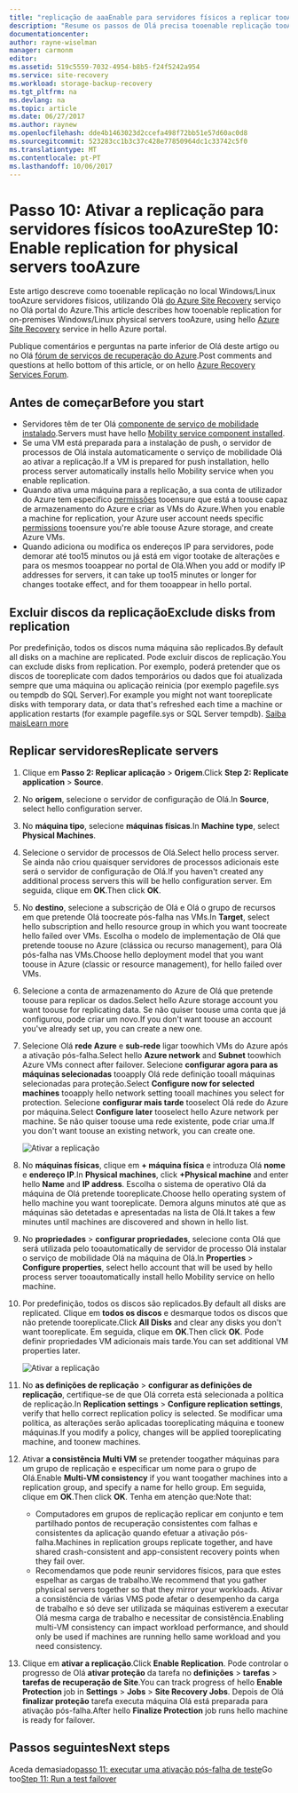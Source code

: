 ```yaml
---
title: "replicação de aaaEnable para servidores físicos a replicar tooAzure com o Azure Site Recovery | Microsoft Docs"
description: "Resume os passos de Olá precisa tooenable replicação tooAzure para servidores físicos, utilizando o serviço do Azure Site Recovery Olá"
documentationcenter: 
author: rayne-wiselman
manager: carmonm
editor: 
ms.assetid: 519c5559-7032-4954-b8b5-f24f5242a954
ms.service: site-recovery
ms.workload: storage-backup-recovery
ms.tgt_pltfrm: na
ms.devlang: na
ms.topic: article
ms.date: 06/27/2017
ms.author: raynew
ms.openlocfilehash: dde4b1463023d2ccefa498f72bb51e57d60ac0d8
ms.sourcegitcommit: 523283cc1b3c37c428e77850964dc1c33742c5f0
ms.translationtype: MT
ms.contentlocale: pt-PT
ms.lasthandoff: 10/06/2017
---
```

# <a name="step-10-enable-replication-for-physical-servers-tooazure"></a><span data-ttu-id="2bd15-103">Passo 10: Ativar a replicação para servidores físicos tooAzure</span><span class="sxs-lookup"><span data-stu-id="2bd15-103">Step 10: Enable replication for physical servers tooAzure</span></span>


<span data-ttu-id="2bd15-104">Este artigo descreve como tooenable replicação no local Windows/Linux tooAzure servidores físicos, utilizando Olá [do Azure Site Recovery](site-recovery-overview.md) serviço no Olá portal do Azure.</span><span class="sxs-lookup"><span data-stu-id="2bd15-104">This article describes how tooenable replication for on-premises Windows/Linux physical servers tooAzure, using hello [Azure Site Recovery](site-recovery-overview.md) service in hello Azure portal.</span></span>

<span data-ttu-id="2bd15-105">Publique comentários e perguntas na parte inferior de Olá deste artigo ou no Olá [fórum de serviços de recuperação do Azure](https://social.msdn.microsoft.com/forums/azure/home?forum=hypervrecovmgr).</span><span class="sxs-lookup"><span data-stu-id="2bd15-105">Post comments and questions at hello bottom of this article, or on hello [Azure Recovery Services Forum](https://social.msdn.microsoft.com/forums/azure/home?forum=hypervrecovmgr).</span></span>


## <a name="before-you-start"></a><span data-ttu-id="2bd15-106">Antes de começar</span><span class="sxs-lookup"><span data-stu-id="2bd15-106">Before you start</span></span>

- <span data-ttu-id="2bd15-107">Servidores têm de ter Olá [componente de serviço de mobilidade instalado](physical-walkthrough-install-mobility.md).</span><span class="sxs-lookup"><span data-stu-id="2bd15-107">Servers must have hello [Mobility service component installed](physical-walkthrough-install-mobility.md).</span></span>
- <span data-ttu-id="2bd15-108">Se uma VM está preparada para a instalação de push, o servidor de processos de Olá instala automaticamente o serviço de mobilidade Olá ao ativar a replicação.</span><span class="sxs-lookup"><span data-stu-id="2bd15-108">If a VM is prepared for push installation, hello process server automatically installs hello Mobility service when you enable replication.</span></span>
- <span data-ttu-id="2bd15-109">Quando ativa uma máquina para a replicação, a sua conta de utilizador do Azure tem específico [permissões](site-recovery-role-based-linked-access-control.md#permissions-required-to-enable-replication-for-new-virtual-machines) tooensure que está a toouse capaz de armazenamento do Azure e criar as VMs do Azure.</span><span class="sxs-lookup"><span data-stu-id="2bd15-109">When you enable a machine for replication, your Azure user account needs specific [permissions](site-recovery-role-based-linked-access-control.md#permissions-required-to-enable-replication-for-new-virtual-machines) tooensure you're able toouse Azure storage, and create Azure VMs.</span></span>
- <span data-ttu-id="2bd15-110">Quando adiciona ou modifica os endereços IP para servidores, pode demorar até too15 minutos ou já está em vigor tootake de alterações e para os mesmos tooappear no portal de Olá.</span><span class="sxs-lookup"><span data-stu-id="2bd15-110">When you add or modify IP addresses for servers, it can take up too15 minutes or longer for changes tootake effect, and for them tooappear in hello portal.</span></span>


## <a name="exclude-disks-from-replication"></a><span data-ttu-id="2bd15-111">Excluir discos da replicação</span><span class="sxs-lookup"><span data-stu-id="2bd15-111">Exclude disks from replication</span></span>

<span data-ttu-id="2bd15-112">Por predefinição, todos os discos numa máquina são replicados.</span><span class="sxs-lookup"><span data-stu-id="2bd15-112">By default all disks on a machine are replicated.</span></span> <span data-ttu-id="2bd15-113">Pode excluir discos de replicação.</span><span class="sxs-lookup"><span data-stu-id="2bd15-113">You can exclude disks from replication.</span></span> <span data-ttu-id="2bd15-114">Por exemplo, poderá pretender que os discos de tooreplicate com dados temporários ou dados que foi atualizada sempre que uma máquina ou aplicação reinicia (por exemplo pagefile.sys ou tempdb do SQL Server).</span><span class="sxs-lookup"><span data-stu-id="2bd15-114">For example you might not want tooreplicate disks with temporary data, or data that's refreshed each time a machine or application restarts (for example pagefile.sys or SQL Server tempdb).</span></span> [<span data-ttu-id="2bd15-115">Saiba mais</span><span class="sxs-lookup"><span data-stu-id="2bd15-115">Learn more</span></span>](site-recovery-exclude-disk.md)

## <a name="replicate-servers"></a><span data-ttu-id="2bd15-116">Replicar servidores</span><span class="sxs-lookup"><span data-stu-id="2bd15-116">Replicate servers</span></span>

1. <span data-ttu-id="2bd15-117">Clique em **Passo 2: Replicar aplicação** > **Origem**.</span><span class="sxs-lookup"><span data-stu-id="2bd15-117">Click **Step 2: Replicate application** > **Source**.</span></span>
2. <span data-ttu-id="2bd15-118">No **origem**, selecione o servidor de configuração de Olá.</span><span class="sxs-lookup"><span data-stu-id="2bd15-118">In **Source**, select hello configuration server.</span></span>
3. <span data-ttu-id="2bd15-119">No **máquina tipo**, selecione **máquinas físicas**.</span><span class="sxs-lookup"><span data-stu-id="2bd15-119">In **Machine type**, select **Physical Machines**.</span></span>
4. <span data-ttu-id="2bd15-120">Selecione o servidor de processos de Olá.</span><span class="sxs-lookup"><span data-stu-id="2bd15-120">Select hello process server.</span></span> <span data-ttu-id="2bd15-121">Se ainda não criou quaisquer servidores de processos adicionais este será o servidor de configuração de Olá.</span><span class="sxs-lookup"><span data-stu-id="2bd15-121">If you haven't created any additional process servers this will be hello configuration server.</span></span> <span data-ttu-id="2bd15-122">Em seguida, clique em **OK**.</span><span class="sxs-lookup"><span data-stu-id="2bd15-122">Then click **OK**.</span></span>
5. <span data-ttu-id="2bd15-123">No **destino**, selecione a subscrição de Olá e Olá o grupo de recursos em que pretende Olá toocreate pós-falha nas VMs.</span><span class="sxs-lookup"><span data-stu-id="2bd15-123">In **Target**, select hello subscription and hello resource group in which you want toocreate hello failed over VMs.</span></span> <span data-ttu-id="2bd15-124">Escolha o modelo de implementação de Olá que pretende toouse no Azure (clássica ou recurso management), para Olá pós-falha nas VMs.</span><span class="sxs-lookup"><span data-stu-id="2bd15-124">Choose hello deployment model that you want toouse in Azure (classic or resource management), for hello failed over VMs.</span></span>
6. <span data-ttu-id="2bd15-125">Selecione a conta de armazenamento do Azure de Olá que pretende toouse para replicar os dados.</span><span class="sxs-lookup"><span data-stu-id="2bd15-125">Select hello Azure storage account you want toouse for replicating data.</span></span> <span data-ttu-id="2bd15-126">Se não quiser toouse uma conta que já configurou, pode criar um novo.</span><span class="sxs-lookup"><span data-stu-id="2bd15-126">If you don't want toouse an account you've already set up, you can create a new one.</span></span>
7. <span data-ttu-id="2bd15-127">Selecione Olá **rede Azure** e **sub-rede** ligar toowhich VMs do Azure após a ativação pós-falha.</span><span class="sxs-lookup"><span data-stu-id="2bd15-127">Select hello **Azure network** and **Subnet** toowhich Azure VMs connect after failover.</span></span> <span data-ttu-id="2bd15-128">Selecione **configurar agora para as máquinas selecionadas** tooapply Olá rede definição tooall máquinas selecionadas para proteção.</span><span class="sxs-lookup"><span data-stu-id="2bd15-128">Select **Configure now for selected machines** tooapply hello network setting tooall machines you select for protection.</span></span> <span data-ttu-id="2bd15-129">Selecione **configurar mais tarde** tooselect Olá rede do Azure por máquina.</span><span class="sxs-lookup"><span data-stu-id="2bd15-129">Select **Configure later** tooselect hello Azure network per machine.</span></span> <span data-ttu-id="2bd15-130">Se não quiser toouse uma rede existente, pode criar uma.</span><span class="sxs-lookup"><span data-stu-id="2bd15-130">If you don't want toouse an existing network, you can create one.</span></span>

    ![Ativar a replicação](./media/physical-walkthrough-enable-replication/targetsettings.png)

8. <span data-ttu-id="2bd15-132">No **máquinas físicas**, clique em **+ máquina física** e introduza Olá **nome** e **endereço IP**.</span><span class="sxs-lookup"><span data-stu-id="2bd15-132">In **Physical machines**, click **+Physical machine** and enter hello **Name** and **IP address**.</span></span> <span data-ttu-id="2bd15-133">Escolha o sistema de operativo Olá da máquina de Olá pretende tooreplicate.</span><span class="sxs-lookup"><span data-stu-id="2bd15-133">Choose hello operating system of hello machine you want tooreplicate.</span></span> <span data-ttu-id="2bd15-134">Demora alguns minutos até que as máquinas são detetadas e apresentadas na lista de Olá.</span><span class="sxs-lookup"><span data-stu-id="2bd15-134">It takes a few minutes until machines are discovered and shown in hello list.</span></span>
9. <span data-ttu-id="2bd15-135">No **propriedades** > **configurar propriedades**, selecione conta Olá que será utilizada pelo tooautomatically de servidor de processo Olá instalar o serviço de mobilidade Olá na máquina de Olá.</span><span class="sxs-lookup"><span data-stu-id="2bd15-135">In **Properties** > **Configure properties**, select hello account that will be used by hello process server tooautomatically install hello Mobility service on hello machine.</span></span>
10. <span data-ttu-id="2bd15-136">Por predefinição, todos os discos são replicados.</span><span class="sxs-lookup"><span data-stu-id="2bd15-136">By default all disks are replicated.</span></span> <span data-ttu-id="2bd15-137">Clique em **todos os discos** e desmarque todos os discos que não pretende tooreplicate.</span><span class="sxs-lookup"><span data-stu-id="2bd15-137">Click **All Disks** and clear any disks you don't want tooreplicate.</span></span> <span data-ttu-id="2bd15-138">Em seguida, clique em **OK**.</span><span class="sxs-lookup"><span data-stu-id="2bd15-138">Then click **OK**.</span></span> <span data-ttu-id="2bd15-139">Pode definir propriedades VM adicionais mais tarde.</span><span class="sxs-lookup"><span data-stu-id="2bd15-139">You can set additional VM properties later.</span></span>

    ![Ativar a replicação](./media/physical-walkthrough-enable-replication/enable-replication6.png)
11. <span data-ttu-id="2bd15-141">No **as definições de replicação** > **configurar as definições de replicação**, certifique-se de que Olá correta está selecionada a política de replicação.</span><span class="sxs-lookup"><span data-stu-id="2bd15-141">In **Replication settings** > **Configure replication settings**, verify that hello correct replication policy is selected.</span></span> <span data-ttu-id="2bd15-142">Se modificar uma política, as alterações serão aplicadas tooreplicating máquina e toonew máquinas.</span><span class="sxs-lookup"><span data-stu-id="2bd15-142">If you modify a policy, changes will be applied tooreplicating machine, and toonew machines.</span></span>
12. <span data-ttu-id="2bd15-143">Ativar **a consistência Multi VM** se pretender toogather máquinas para um grupo de replicação e especificar um nome para o grupo de Olá.</span><span class="sxs-lookup"><span data-stu-id="2bd15-143">Enable **Multi-VM consistency** if you want toogather machines into a replication group, and specify a name for hello group.</span></span> <span data-ttu-id="2bd15-144">Em seguida, clique em **OK**.</span><span class="sxs-lookup"><span data-stu-id="2bd15-144">Then click **OK**.</span></span> <span data-ttu-id="2bd15-145">Tenha em atenção que:</span><span class="sxs-lookup"><span data-stu-id="2bd15-145">Note that:</span></span>

    * <span data-ttu-id="2bd15-146">Computadores em grupos de replicação replicar em conjunto e tem partilhado pontos de recuperação consistentes com falhas e consistentes da aplicação quando efetuar a ativação pós-falha.</span><span class="sxs-lookup"><span data-stu-id="2bd15-146">Machines in replication groups replicate together, and have shared crash-consistent and app-consistent recovery points when they fail over.</span></span>
    * <span data-ttu-id="2bd15-147">Recomendamos que pode reunir servidores físicos, para que estes espelhar as cargas de trabalho.</span><span class="sxs-lookup"><span data-stu-id="2bd15-147">We recommend that you gather physical servers together so that they mirror your workloads.</span></span> <span data-ttu-id="2bd15-148">Ativar a consistência de várias VMS pode afetar o desempenho da carga de trabalho e só deve ser utilizada se máquinas estiverem a executar Olá mesma carga de trabalho e necessitar de consistência.</span><span class="sxs-lookup"><span data-stu-id="2bd15-148">Enabling multi-VM consistency can impact workload performance, and should only be used if machines are running hello same workload and you need consistency.</span></span>

13. <span data-ttu-id="2bd15-149">Clique em **ativar a replicação**.</span><span class="sxs-lookup"><span data-stu-id="2bd15-149">Click **Enable Replication**.</span></span> <span data-ttu-id="2bd15-150">Pode controlar o progresso de Olá **ativar proteção** da tarefa no **definições** > **tarefas** > **tarefas de recuperação de Site**.</span><span class="sxs-lookup"><span data-stu-id="2bd15-150">You can track progress of hello **Enable Protection** job in **Settings** > **Jobs** > **Site Recovery Jobs**.</span></span> <span data-ttu-id="2bd15-151">Depois de Olá **finalizar proteção** tarefa executa máquina Olá está preparada para ativação pós-falha.</span><span class="sxs-lookup"><span data-stu-id="2bd15-151">After hello **Finalize Protection** job runs hello machine is ready for failover.</span></span>

## <a name="next-steps"></a><span data-ttu-id="2bd15-152">Passos seguintes</span><span class="sxs-lookup"><span data-stu-id="2bd15-152">Next steps</span></span>

<span data-ttu-id="2bd15-153">Aceda demasiado[passo 11: executar uma ativação pós-falha de teste](physical-walkthrough-test-failover.md)</span><span class="sxs-lookup"><span data-stu-id="2bd15-153">Go too[Step 11: Run a test failover](physical-walkthrough-test-failover.md)</span></span>
